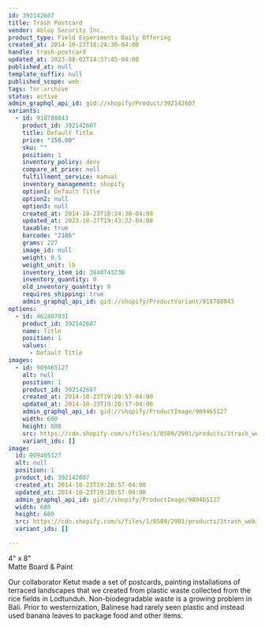 ```yaml
---
id: 392142607
title: Trash Postcard
vendor: Abloy Security Inc.
product_type: Field Experiments Daily Offering
created_at: 2014-10-23T18:24:30-04:00
handle: trash-postcard
updated_at: 2023-08-02T14:37:45-04:00
published_at: null
template_suffix: null
published_scope: web
tags: for:archive
status: active
admin_graphql_api_id: gid://shopify/Product/392142607
variants:
  - id: 918788043
    product_id: 392142607
    title: Default Title
    price: "150.00"
    sku: ""
    position: 1
    inventory_policy: deny
    compare_at_price: null
    fulfillment_service: manual
    inventory_management: shopify
    option1: Default Title
    option2: null
    option3: null
    created_at: 2014-10-23T18:24:30-04:00
    updated_at: 2023-10-27T19:43:22-04:00
    taxable: true
    barcode: "2186"
    grams: 227
    image_id: null
    weight: 0.5
    weight_unit: lb
    inventory_item_id: 3840743238
    inventory_quantity: 0
    old_inventory_quantity: 0
    requires_shipping: true
    admin_graphql_api_id: gid://shopify/ProductVariant/918788043
options:
  - id: 462407031
    product_id: 392142607
    name: Title
    position: 1
    values:
      - Default Title
images:
  - id: 909465127
    alt: null
    position: 1
    product_id: 392142607
    created_at: 2014-10-23T19:20:57-04:00
    updated_at: 2014-10-23T19:20:57-04:00
    admin_graphql_api_id: gid://shopify/ProductImage/909465127
    width: 600
    height: 600
    src: https://cdn.shopify.com/s/files/1/0589/2901/products/3trash_web_30d2ff97-7d8d-4f2b-b5e7-2121d5f2918c.jpeg?v=1414106457
    variant_ids: []
image:
  id: 909465127
  alt: null
  position: 1
  product_id: 392142607
  created_at: 2014-10-23T19:20:57-04:00
  updated_at: 2014-10-23T19:20:57-04:00
  admin_graphql_api_id: gid://shopify/ProductImage/909465127
  width: 600
  height: 600
  src: https://cdn.shopify.com/s/files/1/0589/2901/products/3trash_web_30d2ff97-7d8d-4f2b-b5e7-2121d5f2918c.jpeg?v=1414106457
  variant_ids: []

---
```


4" x 8"  
Matte Board & Paint

Our collaborator Ketut made a set of postcards, painting installations of terraced landscapes that we created from plastic waste collected from the rice fields in Lodtunduh. Non-biodegradable waste is a growing problem in Bali. Prior to westernization, Balinese had rarely seen plastic and instead used banana leaves to package food and other items.